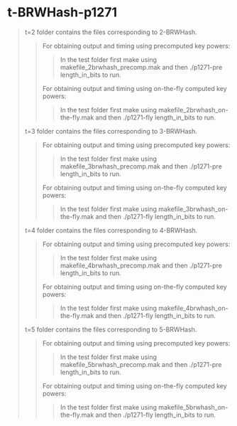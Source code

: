 # t-BRWHash-p1271
>t=2 folder contains the files corresponding to 2-BRWHash.    
>>For obtaining output and timing using precomputed key powers:  
>>>In the test folder first make using makefile_2brwhash_precomp.mak and then ./p1271-pre length_in_bits to run.  
>>>
>>For obtaining output and timing using on-the-fly computed key powers:  
>>>In the test folder first make using makefile_2brwhash_on-the-fly.mak and then ./p1271-fly length_in_bits to run. 
>>>
>>
>t=3 folder contains the files corresponding to 3-BRWHash.  
>>For obtaining output and timing using precomputed key powers:  
>>>In the test folder first make using makefile_3brwhash_precomp.mak and then ./p1271-pre length_in_bits to run.  
>>>
>>For obtaining output and timing using on-the-fly computed key powers:  
>>>In the test folder first make using makefile_3brwhash_on-the-fly.mak and then ./p1271-fly length_in_bits to run.
>>>
>>
>t=4 folder contains the files corresponding to 4-BRWHash.  
>>For obtaining output and timing using precomputed key powers:  
>>>In the test folder first make using makefile_4brwhash_precomp.mak and then ./p1271-pre length_in_bits to run.  
>>>
>>For obtaining output and timing using on-the-fly computed key powers:  
>>>In the test folder first make using makefile_4brwhash_on-the-fly.mak and then ./p1271-fly length_in_bits to run.
>>>
>>
>t=5 folder contains the files corresponding to 5-BRWHash.  
>>For obtaining output and timing using precomputed key powers:  
>>>In the test folder first make using makefile_5brwhash_precomp.mak and then ./p1271-pre length_in_bits to run.  
>>>
>>For obtaining output and timing using on-the-fly computed key powers:  
>>>In the test folder first make using makefile_5brwhash_on-the-fly.mak and then ./p1271-fly length_in_bits to run.


